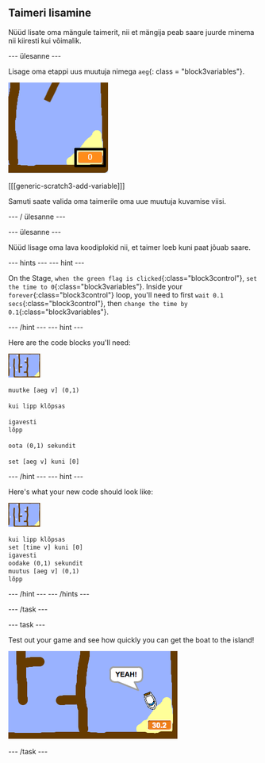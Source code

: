 ## Taimeri lisamine

Nüüd lisate oma mängule taimerit, nii et mängija peab saare juurde minema nii kiiresti kui võimalik.

\--- ülesanne \---

Lisage oma etappi uus muutuja nimega `aeg`{: class = "block3variables"}.

![ekraanipilt](images/boat-variable-annotated.png)

[[[generic-scratch3-add-variable]]]

Samuti saate valida oma taimerile oma uue muutuja kuvamise viisi.

\--- / ülesanne \---

\--- ülesanne \---

Nüüd lisage oma lava koodiplokid nii, et taimer loeb kuni paat jõuab saare.

\--- hints \--- \--- hint \---

On the Stage, `when the green flag is clicked`{:class="block3control"}, `set the time to 0`{:class="block3variables"}. Inside your `forever`{:class="block3control"} loop, you'll need to first `wait 0.1 secs`{:class="block3control"}, then `change the time by 0.1`{:class="block3variables"}.

\--- /hint \--- \--- hint \---

Here are the code blocks you'll need:

![stage](images/stage.png)

```blocks3
muutke [aeg v] (0,1)

kui lipp klõpsas

igavesti
lõpp

oota (0,1) sekundit

set [aeg v] kuni [0]
```

\--- /hint \--- \--- hint \---

Here's what your new code should look like:

![stage](images/stage.png)

```blocks3
kui lipp klõpsas
set [time v] kuni [0]
igavesti
oodake (0,1) sekundit
muutus [aeg v] (0,1)
lõpp
```

\--- /hint \--- \--- /hints \---

\--- /task \---

\--- task \---

Test out your game and see how quickly you can get the boat to the island!

![screenshot](images/boat-variable-test.png)

\--- /task \---